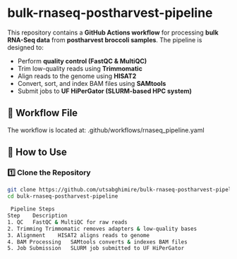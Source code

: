 # bulk-rnaseq-postharvest-pipeline


This repository contains a **GitHub Actions workflow** for processing **bulk RNA-Seq data** from **postharvest broccoli samples**. The pipeline is designed to:
- Perform **quality control (FastQC & MultiQC)**
- Trim low-quality reads using **Trimmomatic**
- Align reads to the genome using **HISAT2**
- Convert, sort, and index BAM files using **SAMtools**
- Submit jobs to **UF HiPerGator (SLURM-based HPC system)**

## 📂 Workflow File
The workflow is located at:
.github/workflows/rnaseq_pipeline.yaml


## 🚀 How to Use
### **1️⃣ Clone the Repository**
```bash
git clone https://github.com/utsabghimire/bulk-rnaseq-postharvest-pipeline.git
cd bulk-rnaseq-postharvest-pipeline

️ Pipeline Steps
Step	Description
1. QC	FastQC & MultiQC for raw reads
2. Trimming	Trimmomatic removes adapters & low-quality bases
3. Alignment	HISAT2 aligns reads to genome
4. BAM Processing	SAMtools converts & indexes BAM files
5. Job Submission	SLURM job submitted to UF HiPerGator

